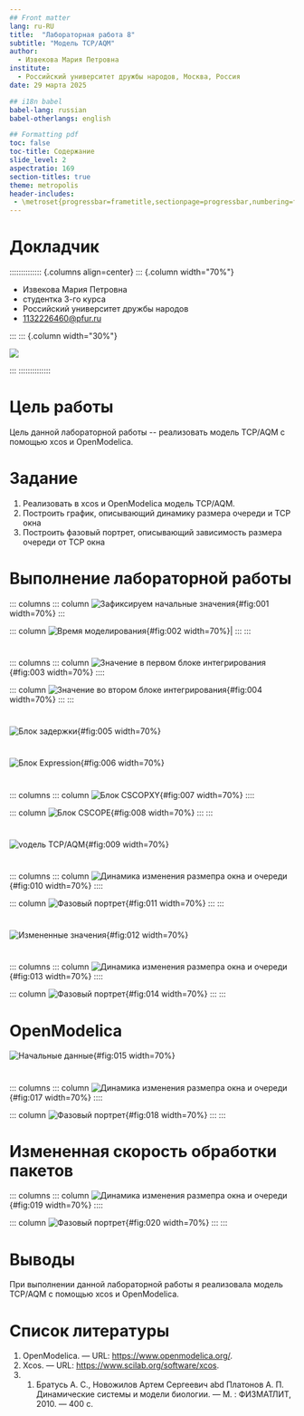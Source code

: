 ```yaml
---
## Front matter
lang: ru-RU
title:  "Лабораторная работа 8"
subtitle: "Модель TCP/AQM"
author:
  - Извекова Мария Петровна
institute:
  - Российский университет дружбы народов, Москва, Россия
date: 29 марта 2025

## i18n babel
babel-lang: russian
babel-otherlangs: english

## Formatting pdf
toc: false
toc-title: Содержание
slide_level: 2
aspectratio: 169
section-titles: true
theme: metropolis
header-includes:
 - \metroset{progressbar=frametitle,sectionpage=progressbar,numbering=fraction}
---
```


# Докладчик

:::::::::::::: {.columns align=center}
::: {.column width="70%"}

  * Извекова Мария Петровна
  * студентка 3-го курса
  * Российский университет дружбы народов
  * [1132226460@pfur.ru](mailto:1132226460@pfur.ru)

:::
::: {.column width="30%"}

![](./image/my_photo.jpg)

:::
::::::::::::::

# Цель работы

Цель данной лабораторной работы -- реализовать модель TCP/AQM с помощью xcos и OpenModelica.

# Задание

1. Реализовать в xcos и OpenModelica модель TCP/AQM.
2. Построить график, описывающий динамику размера очереди и TCP окна
3. Построить фазовый портрет, описывающий зависимость размера очереди от TCP окна

# Выполнение лабораторной работы

::: columns
::: column
![Зафиксируем начальные значения](image/photo_1.png){#fig:001 width=70%}
:::

::: column
![Время моделирования](image/photo_10.png){#fig:002 width=70%}|
::: 
:::


#

::: columns
::: column
![Значение в первом блоке интегрирования](image/photo_6.png){#fig:003 width=70%}
::::

::: column
![Значение во втором блоке интегрирования](image/photo_8.png){#fig:004 width=70%}
::: 
:::

#

![Блок задержки](image/photo_9.png){#fig:005 width=70%}

#

![Блок Expression](image/photo_7.png){#fig:006 width=70%}

#

::: columns
::: column
![Блок CSCOPXY](image/photo_4.png){#fig:007 width=70%}
::::

::: column
![Блок CSCOPE](image/photo_2.png){#fig:008 width=70%}
::: 
:::

#

![vодель TCP/AQM](image/photo_13.png){#fig:009 width=70%}

#

::: columns
::: column
![Динамика изменения размепра окна и очереди](image/photo_12.png){#fig:010 width=70%}
::::

::: column
![Фазовый портрет](image/photo_11.png){#fig:011 width=70%}
::: 
:::

#

![Измененные значения](image/photo_14.png){#fig:012 width=70%}

#
::: columns
::: column
![Динамика изменения размепра окна и очереди](image/photo_16.png){#fig:013 width=70%}
::::

::: column
![Фазовый портрет](image/photo_15.png){#fig:014 width=70%}
::: 
:::


#  OpenModelica

![Начальные данные](image/photo_17.png){#fig:015 width=70%}


#
::: columns
::: column
![Динамика изменения размепра окна и очереди](image/photo_18.png){#fig:017 width=70%}
::::

::: column
![Фазовый портрет](image/photo_19.png){#fig:018 width=70%}
::: 
:::

# Измененная скорость обработки пакетов
::: columns
::: column
![Динамика изменения размепра окна и очереди](image/photo_22.png){#fig:019 width=70%}
::::

::: column
![Фазовый портрет](image/photo_21.png){#fig:020 width=70%}
::: 
:::

# Выводы

При выполнении данной лабораторной работы я реализовала модель TCP/AQM с помощью xcos и OpenModelica.

# Список литературы

1. OpenModelica. — URL: https://www.openmodelica.org/.
2. Xcos. — URL: https://www.scilab.org/software/xcos.
3. 1. Братусь А. С., Новожилов Артем Сергеевич abd Платонов А. П. Динамические системы и модели биологии. — М. : ФИЗМАТЛИТ, 2010. — 400 с.
